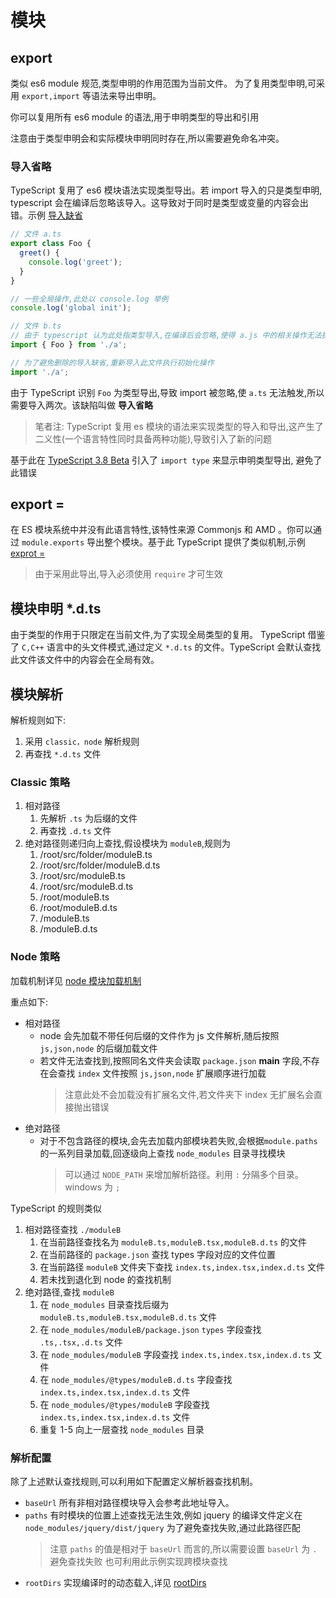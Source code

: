 # 模块

## export
类似 es6 module 规范,类型申明的作用范围为当前文件。
为了复用类型申明,可采用 `export,import` 等语法来导出申明。

你可以复用所有 es6 module 的语法,用于申明类型的导出和引用

注意由于类型申明会和实际模块申明同时存在,所以需要避免命名冲突。

### 导入省略
TypeScript 复用了 es6 模块语法实现类型导出。若 import 导入的只是类型申明, typescript 会在编译后忽略该导入。这导致对于同时是类型或变量的内容会出错。示例 [导入缺省](./type-import-elision/b.ts)

```js
// 文件 a.ts
export class Foo {
  greet() {
    console.log('greet');
  }
}

// 一些全局操作,此处以 console.log 举例
console.log('global init');

// 文件 b.ts
// 由于 typescript 认为此处指类型导入,在编译后会忽略,使得 a.js 中的相关操作无法执行
import { Foo } from './a';

// 为了避免删除的导入缺省,重新导入此文件执行初始化操作
import './a';
```

由于 TypeScript 识别 `Foo` 为类型导出,导致 import 被忽略,使 `a.ts` 无法触发,所以需要导入两次。该缺陷叫做 **导入省略**

> 笔者注: TypeScript 复用 es 模块的语法来实现类型的导入和导出,这产生了二义性(一个语言特性同时具备两种功能),导致引入了新的问题

基于此在 [TypeScript 3.8 Beta](https://devblogs.microsoft.com/typescript/announcing-typescript-3-8-beta/#type-only-imports-exports) 引入了 `import type` 来显示申明类型导出, 避免了此错误

## export =
在 ES 模块系统中并没有此语言特性,该特性来源 Commonjs 和 AMD 。你可以通过 `module.exports` 导出整个模块。基于此 TypeScript 提供了类似机制,示例 [exprot =](./type-export-all/b.ts)

> 由于采用此导出,导入必须使用 `require` 才可生效

## 模块申明 *.d.ts
由于类型的作用于只限定在当前文件,为了实现全局类型的复用。
TypeScript 借鉴了 `C,C++` 语言中的头文件模式,通过定义 `*.d.ts` 的文件。TypeScript 会默认查找此文件该文件中的内容会在全局有效。

## 模块解析
解析规则如下:
1. 采用 `classic，node` 解析规则
2. 再查找 `*.d.ts` 文件


### Classic 策略
1. 相对路径
   1. 先解析 `.ts` 为后缀的文件
   2. 再查找 `.d.ts` 文件
2. 绝对路径则递归向上查找,假设模块为 `moduleB`,规则为
   1. /root/src/folder/moduleB.ts
   2. /root/src/folder/moduleB.d.ts
   3. /root/src/moduleB.ts
   4. /root/src/moduleB.d.ts
   5. /root/moduleB.ts
   6. /root/moduleB.d.ts
   7. /moduleB.ts
   8. /moduleB.d.ts

### Node 策略
加载机制详见 [node 模块加载机制](https://nodejs.org/api/modules.html#modules_addenda_the_mjs_extension)

重点如下:
* 相对路径
  * node 会先加载不带任何后缀的文件作为 js 文件解析,随后按照  `js,json,node` 的后缀加载文件
  * 若文件无法查找到,按照同名文件夹会读取 `package.json` **main** 字段,不存在会查找 `index` 文件按照 `js,json,node` 扩展顺序进行加载
    > 注意此处不会加载没有扩展名文件,若文件夹下 index 无扩展名会直接抛出错误
* 绝对路径
  * 对于不包含路径的模块,会先去加载内部模块若失败,会根据`module.paths` 的一系列目录加载,回逐级向上查找 `node_modules` 目录寻找模块
    > 可以通过 `NODE_PATH` 来增加解析路径。利用 `:` 分隔多个目录。windows 为 `;`


TypeScript 的规则类似

1. 相对路径查找 `./moduleB`
   1. 在当前路径查找名为 `moduleB.ts,moduleB.tsx,moduleB.d.ts` 的文件
   2. 在当前路径的 `package.json` 查找 types 字段对应的文件位置
   3. 在当前路径 `moduleB` 文件夹下查找 `index.ts,index.tsx,index.d.ts` 文件
   4. 若未找到退化到 node 的查找机制
2. 绝对路径,查找 `moduleB`
   1. 在 `node_modules` 目录查找后缀为 `moduleB.ts,moduleB.tsx,moduleB.d.ts`  文件
   2. 在 `node_modules/moduleB/package.json`  `types` 字段查找 `.ts,.tsx,.d.ts` 文件
   3. 在 `node_modules/moduleB`  字段查找 `index.ts,index.tsx,index.d.ts` 文件
   4. 在 `node_modules/@types/moduleB.d.ts`  字段查找 `index.ts,index.tsx,index.d.ts` 文件
   5. 在 `node_modules/@types/moduleB`  字段查找 `index.ts,index.tsx,index.d.ts` 文件
   6. 重复 1-5 向上一层查找 `node_modules` 目录

### 解析配置
除了上述默认查找规则,可以利用如下配置定义解析器查找机制。

* `baseUrl` 所有非相对路径模块导入会参考此地址导入。
* `paths` 有时模块的位置上述查找无法生效,例如 jquery 的编译文件定义在 `node_modules/jquery/dist/jquery` 为了避免查找失败,通过此路径匹配
    > 注意 `paths` 的值是相对于 `baseUrl` 而言的,所以需要设置 `baseUrl` 为 `.` 避免查找失败
    也可利用此示例实现跨模块查找
* `rootDirs` 实现编译时的动态载入,详见 [rootDirs](https://www.typescriptlang.org/docs/handbook/module-resolution.html#virtual-directories-with-rootdirs)
